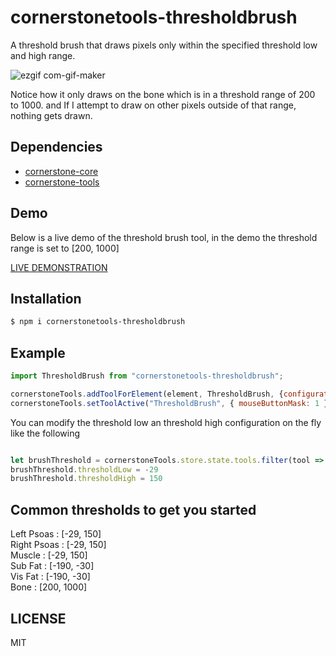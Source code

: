 # cornerstonetools-thresholdbrush

A threshold brush that draws pixels only within the specified threshold low and high range.<br>

![ezgif com-gif-maker](https://user-images.githubusercontent.com/93064150/199975179-66cf6f78-a769-4c45-8bf0-aaab450cb6e1.gif)

Notice how it only draws on the bone which is in a threshold range of 200 to 1000. and If I attempt to draw on other pixels outside of that range, nothing gets drawn.


## Dependencies 

* [cornerstone-core](https://github.com/cornerstonejs/cornerstone)
* [cornerstone-tools](https://github.com/cornerstonejs/cornerstoneTools)

## Demo

Below is a live demo of the threshold brush tool, in the demo the threshold range is set to [200, 1000]

[LIVE DEMONSTRATION](https://ibrahimcsae.github.io/cornerstonetools-thresholdbrush/)

## Installation

```sh
$ npm i cornerstonetools-thresholdbrush
```

## Example

```js
import ThresholdBrush from "cornerstonetools-thresholdbrush";

cornerstoneTools.addToolForElement(element, ThresholdBrush, {configuration: {thresholdLow: 200 , thresholdHigh: 1000}});
cornerstoneTools.setToolActive("ThresholdBrush", { mouseButtonMask: 1 });

```

You can modify the threshold low an threshold high configuration on the fly like the following

```js

let brushThreshold = cornerstoneTools.store.state.tools.filter(tool => tool.name == 'ThresholdBrush')[0].configuration
brushThreshold.thresholdLow = -29
brushThreshold.thresholdHigh = 150

```
## Common thresholds to get you started

Left Psoas : [-29, 150]<br>
Right Psoas : [-29, 150]<br>
Muscle : [-29, 150]<br>
Sub Fat : [-190, -30]<br>
Vis Fat : [-190, -30]<br>
Bone : [200, 1000]<br>


## LICENSE

MIT

